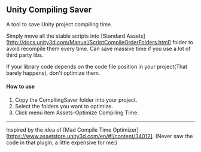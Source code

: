 ## Unity Compiling Saver

A tool to save Unity project compiling time.

Simply move all the stable scripts into [Standard Assets][http://docs.unity3d.com/Manual/ScriptCompileOrderFolders.html] folder to avoid recompile them every time. Can save massive time if you use a lot of third party libs.

If your library code depends on the code file position in your project(That barely happens), don't optimize them.

#### How to use

1. Copy the CompilingSaver folder into your project. 
2. Select the folders you want to optimize.
3. Click menu item Assets-Optimize Compiling Time.



---------------------

Inspired by the idea of [Mad Compile Time Optimizer][https://www.assetstore.unity3d.com/en/#!/content/34012]. (Never saw the code in that plugin, a little expensive for me:)

